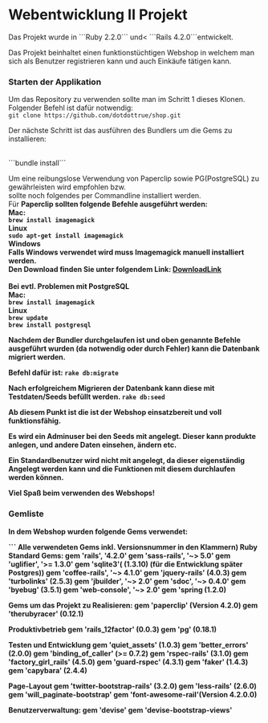 <h1>Webentwicklung II Projekt</h1>
Das Projekt wurde in ```Ruby 2.2.0``` und< ```Rails 4.2.0```entwickelt.

Das Projekt beinhaltet einen funktionstüchtigen Webshop in welchem man sich als Benutzer registrieren kann und auch Einkäufe tätigen kann.

<h3>Starten der Applikation</h3>

Um das Repository zu verwenden sollte man im Schritt 1 dieses Klonen.<br />
Folgender Befehl ist dafür notwendig:<br />
``` git clone https://github.com/dotdottrue/shop.git ```
<br />
<p>Der nächste Schritt ist das ausführen des Bundlers um die Gems zu installieren:</p><br />
```bundle install```

Um eine reibungslose Verwendung von Paperclip sowie PG(PostgreSQL) zu gewährleisten wird empfohlen bzw.<br /> sollte noch folgendes per Commandline installiert werden.<br />
Für <strong>Paperclip</srong> sollten folgende Befehle ausgeführt werden:<br />
<strong>Mac: </strong><br />
```brew install imagemagick```
<br /><strong>Linux</strong><br />
```sudo apt-get install imagemagick```
<br /><strong>Windows</strong><br />
Falls Windows verwendet wird muss Imagemagick manuell installiert werden.<br />
Den Download finden Sie unter folgendem Link: [DownloadLink](http://gnuwin32.sourceforge.net/packages/file.htm)
<br /> <br />
Bei evtl. Problemen mit <strong>PostgreSQL</strong><br />
<strong>Mac: </strong><br />
```brew install imagemagick```
<br /><strong>Linux</strong><br />
```brew update``` 
<br />
```brew install postgresql```

Nachdem der Bundler durchgelaufen ist und oben genannte Befehle ausgeführt wurden (da notwendig oder durch Fehler)
kann die Datenbank migriert werden.

Befehl dafür ist:
```rake db:migrate```

Nach erfolgreichem Migrieren der Datenbank kann diese mit Testdaten/Seeds befüllt werden.
```rake db:seed```

Ab diesem Punkt ist die ist der Webshop einsatzbereit und voll funktionsfähig.

Es wird ein Adminuser bei den Seeds mit angelegt. Dieser kann produkte anlegen, und andere Daten einsehen, ändern etc.

Ein Standardbenutzer wird nicht mit angelegt, da dieser eigenständig Angelegt werden kann und die Funktionen mit diesem durchlaufen werden können.

Viel Spaß beim verwenden des Webshops!

<h3>Gemliste</h3>

<p>In dem Webshop wurden folgende Gems verwendet:</p>
```
Alle verwendeten Gems inkl. Versionsnummer in den Klammern)
Ruby Standard Gems:
  gem 'rails', '4.2.0'
  gem 'sass-rails', '~> 5.0'
  gem 'uglifier', '>= 1.3.0'
  gem 'sqlite3'( (1.3.10) (für die Entwicklung später Postgres))
  gem 'coffee-rails', '~> 4.1.0'
  gem 'jquery-rails' (4.0.3)
  gem 'turbolinks' (2.5.3)
  gem 'jbuilder', '~> 2.0'
  gem 'sdoc', '~> 0.4.0'
  gem 'byebug' (3.5.1)
  gem 'web-console', '~> 2.0'
  gem 'spring (1.2.0)
 
 Gems um das Projekt zu Realisieren:
  gem 'paperclip' (Version 4.2.0)
  gem 'therubyracer' (0.12.1)
  
  Produktivbetrieb
    gem 'rails_12factor' (0.0.3)
    gem 'pg' (0.18.1)
  
  Testen und Entwicklung
    gem 'quiet_assets' (1.0.3)
    gem 'better_errors' (2.0.0)
    gem 'binding_of_caller'  (>= 0.7.2)
    gem 'rspec-rails' (3.1.0)
    gem 'factory_girl_rails' (4.5.0)
    gem 'guard-rspec' (4.3.1)
    gem 'faker' (1.4.3)
    gem 'capybara' (2.4.4)
  
  Page-Layout
    gem 'twitter-bootstrap-rails' (3.2.0)
    gem 'less-rails' (2.6.0)
    gem 'will_paginate-bootstrap'
    gem 'font-awesome-rail'(Version 4.2.0.0)
  
  Benutzerverwaltung:
    gem 'devise'
    gem 'devise-bootstrap-views'
```
